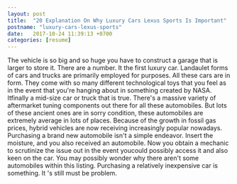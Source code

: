 ```yaml
---
layout: post
title:  "20 Explanation On Why Luxury Cars Lexus Sports Is Important"
postname: "luxury-cars-lexus-sports"
date:   2017-10-24 11:39:13 +0700
categories: [resume]
---
```

The vehicle is so big and so huge you have to construct a garage that is larger to store it. There are a number. It the first luxury car. Landaulet forms of cars and trucks are primarily employed for purposes. All these cars are in form. They come with so many different technological toys that you feel as in the event that you're hanging about in something created by NASA. Itfinally a mid-size car or truck that is true. There's a massive variety of aftermarket tuning components out there for all these automobiles. But lots of these ancient ones are in sorry condition, these automobiles are extremely average in lots of places. Because of the growth in fossil gas prices, hybrid vehicles are now receiving increasingly popular nowadays. Purchasing a brand new automobile isn't a simple endeavor. Insert the moisture, and you also received an automobile. Now you obtain a mechanic to scrutinize the issue out in the event youcould possibly access it and also keen on the car. You may possibly wonder why there aren't some automobiles within this listing. Purchasing a relatively inexpensive car is something. It 's still must be problem.
